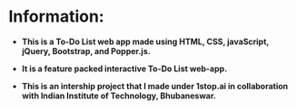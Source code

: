 # Information:
+ **This is a To-Do List web app made using HTML, CSS, javaScript, jQuery, Bootstrap, and Popper.js.**

+ **It is a feature packed interactive To-Do List web-app.**
  
+ **This is an intership project that I made under 1stop.ai in collaboration with Indian Institute of Technology, Bhubaneswar.**

